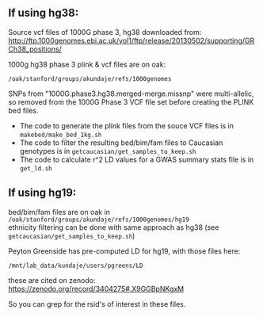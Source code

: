
## If using hg38:   


Source vcf files of 1000G phase 3, hg38 downloaded from: http://ftp.1000genomes.ebi.ac.uk/vol1/ftp/release/20130502/supporting/GRCh38_positions/  

1000g hg38 phase 3 plink & vcf files are on oak:
```
/oak/stanford/groups/akundaje/refs/1000genomes
```

SNPs from "1000G.phase3.hg38.merged-merge.missnp" were multi-allelic, so removed from the 1000G Phase 3 VCF file set before creating the PLINK bed files.

* The code to generate the plink files from the souce VCF files is in `makebed/make_bed_1kg.sh`  
* The code to filter the resulting bed/bim/fam files to Caucasian genotypes is in `getcaucasian/get_samples_to_keep.sh`
* The code to calculate r^2 LD values for a GWAS summary stats file is in `get_ld.sh`


## If using hg19:
bed/bim/fam files are on oak in `/oak/stanford/groups/akundaje/refs/1000genomes/hg19`  
ethnicity filtering can be done with same approach as hg38 (see `getcaucasian/get_samples_to_keep.sh`)

Peyton Greenside has pre-computed LD for hg19, with those files here:
```
/mnt/lab_data/kundaje/users/pgreens/LD
```
these are cited on zenodo: https://zenodo.org/record/3404275#.X9GGBpNKgxM

So you can grep for the rsid's of interest in these files. 







